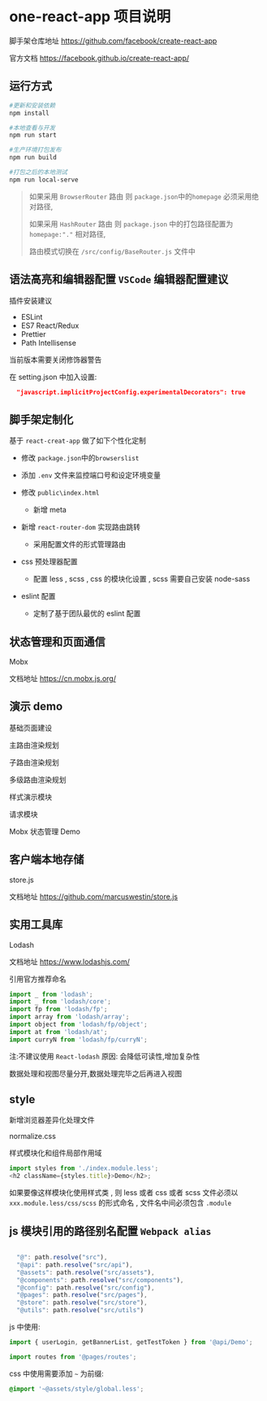 <!--
 * @LastEditors: Mark
 * @Description: In User Settings Edit
 * @Author: Mark
 * @Date: 2019-03-13 22:11:01
 * @LastEditTime: 2019-04-16 00:04:01
 * @LastEdit : 新增路由匹配机制
 -->

# one-react-app 项目说明

脚手架仓库地址 <https://github.com/facebook/create-react-app>

官方文档 <https://facebook.github.io/create-react-app/>

## 运行方式

```bash
#更新和安装依赖
npm install

#本地查看与开发
npm run start

#生产环境打包发布
npm run build

#打包之后的本地测试
npm run local-serve

```

> 如果采用 `BrowserRouter` 路由 则 `package.json`中的`homepage` 必须采用绝对路径,
>
> 如果采用 `HashRouter` 路由 则 `package.json` 中的打包路径配置为 `homepage:"."` 相对路径,
>
> 路由模式切换在 `/src/config/BaseRouter.js` 文件中

## 语法高亮和编辑器配置 `VSCode` 编辑器配置建议

插件安装建议

- ESLint
- ES7 React/Redux
- Prettier
- Path Intellisense

当前版本需要关闭修饰器警告

在 setting.json 中加入设置:

```json
  "javascript.implicitProjectConfig.experimentalDecorators": true
```

## 脚手架定制化

基于 `react-creat-app` 做了如下个性化定制

- 修改 `package.json`中的`browserslist`

- 添加 `.env` 文件来监控端口号和设定环境变量

- 修改 `public\index.html`

  - 新增 meta

- 新增 `react-router-dom` 实现路由跳转

  - 采用配置文件的形式管理路由

- css 预处理器配置

  - 配置 less , scss , css 的模块化设置 , scss 需要自己安装 node-sass

- eslint 配置

  - 定制了基于团队最优的 eslint 配置

## 状态管理和页面通信

Mobx

文档地址
<https://cn.mobx.js.org/>

## 演示 demo

基础页面建设

主路由渲染规划

子路由渲染规划

多级路由渲染规划

样式演示模块

请求模块

Mobx 状态管理 Demo

## 客户端本地存储

store.js

文档地址
<https://github.com/marcuswestin/store.js>

## 实用工具库

Lodash

文档地址
<https://www.lodashjs.com/>

引用官方推荐命名

```js
import _ from 'lodash';
import _ from 'lodash/core';
import fp from 'lodash/fp';
import array from 'lodash/array';
import object from 'lodash/fp/object';
import at from 'lodash/at';
import curryN from 'lodash/fp/curryN';
```

注:不建议使用 `React-lodash`
原因: 会降低可读性,增加复杂性

数据处理和视图尽量分开,数据处理完毕之后再进入视图

## style

新增浏览器差异化处理文件

normalize.css

样式模块化和组件局部作用域

```js
import styles from './index.module.less';
<h2 className={styles.title}>Demo</h2>;
```

如果要像这样模块化使用样式类 , 则 less 或者 css 或者 scss 文件必须以 `xxx.module.less/css/scss` 的形式命名 , 文件名中间必须包含 `.module`

## js 模块引用的路径别名配置 `Webpack alias`

```js

  "@": path.resolve("src"),
  "@api": path.resolve("src/api"),
  "@assets": path.resolve("src/assets"),
  "@components": path.resolve("src/components"),
  "@config": path.resolve("src/config"),
  "@pages": path.resolve("src/pages"),
  "@store": path.resolve("src/store"),
  "@utils": path.resolve("src/utils")

```

js 中使用:

```js
import { userLogin, getBannerList, getTestToken } from '@api/Demo';

import routes from '@pages/routes';
```

css 中使用需要添加 `~` 为前缀:

```css
@import '~@assets/style/global.less';
```
